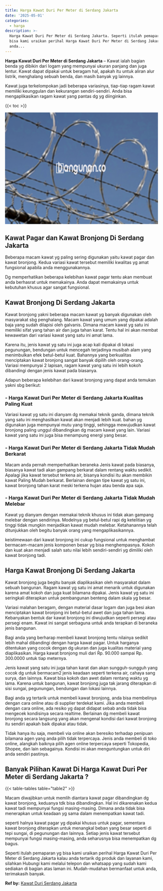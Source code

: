 ```yaml
---
title: Harga Kawat Duri Per Meter di Serdang Jakarta
date: '2025-05-01'
categories:
  - harga
description: >-
  Harga Kawat Duri Per Meter di Serdang Jakarta. Seperti itulah pemaparan yg
  bisa kami uraikan perihal Harga Kawat Duri Per Meter di Serdang Jakarta kalau
  anda...
---
```


**Harga Kawat Duri Per Meter di Serdang Jakarta** – Kawat ialah bagian benda yg dibikin dari logam yang mempunyai ukuran panjang dan juga lentur. Kawat dapat dipakai untuk beragam hal, apakah itu untuk aliran alur listrik, menghalang sebuah benda, dan masih banyak yg lainnya.

Kawat juga terkelompokan jadi beberapa variasinya, tiap-tiap ragam kawat memiliki keunggulan dan kekurangan sendiri-sendiri. Anda bisa mengaplikasikan ragam kawat yang pantas dg yg diinginkan.

{{< toc >}}

![Harga Kawat Duri Per Meter di Serdang Jakarta](/images/jual-kawat-murah36.png)

## Kawat Pagar dan Kawat Bronjong Di Serdang Jakarta

Beberapa macam kawat yg paling sering digunakan yaitu kawat pagar dan kawat bronjong. Kedua variasi kawat tersebut memiliki kwalitas yg amat fungsional apabila anda menggunakannya.

Dg memperhatikan beberapa kelebihan kawat pagar tentu akan membuat anda berhasrat untuk memakainya. Anda dapat memakainya untuk kebutuhan khusus agar sangat fungsional.

## Kawat Bronjong Di Serdang Jakarta

Kawat bronjong yakni beberapa macam kawat yg banyak digunakan oleh masyarakat sbg penghalang. Macam kawat yang umum yang dipakai adalah baja yang sudah dilapisi oleh galvanis. Dimana macam kawat yg satu ini memiliki sifat yang tahan air dan juga tahan karat. Tentu hal ini akan membat kewawetan dari variasi kawat yang satu ini amat lama.

Karena itu, jenis kawat yg satu ini juga acap kali dipakai di lokasi pegunungan, bendungan untuk mencegah terjadinya musibah alam yang menimbulkan efek betul-betul kuat. Bahannya yang berkualitas menciptakan kawat bronjong sangat banyak dipilih oleh orang-orang. Variasi mempunyai 2 lapisan, ragam kawat yang satu ini lebih kokoh dibandingi dengan jenis kawat pada biasanya.

Adapun beberapa kelebihan dari kawat bronjong yang dapat anda temukan yakni sbg berikut:

### \- Harga Kawat Duri Per Meter di Serdang Jakarta Kualitas Paling Kuat

Variasi kawat yg satu ini dianyam dg memakai teknik ganda, dimana teknik yang satu ini menghasilkan kawat akan menjadi lebih kuat. bahan yg digunakan juga mempunyai mutu yang tinggi, sehingga mewujudkan kawat bronjong paling unggul dibandingkan dg macam kawat yang lain. Variasi kawat yang satu ini juga bisa menampung energi yang besar.

### \- Harga Kawat Duri Per Meter di Serdang Jakarta Tidak Mudah Berkarat

Macam anda pernah memperhatikan beraneka Jenis kawat pada biasanya, biasanya kawat tadi akan gampang berkarat dalam rentang waktu sedikit. Apalagi jika kawat tersebut terkena air, bisanya kondisi itu akan membikin kawat Paling Mudah berkarat. Berlainan dengan tipe kawat yg satu ini, kawat bronjong tahan karat meski terkena hujan atau benda apa saja.

### \- Harga Kawat Duri Per Meter di Serdang Jakarta Tidak Mudah Melebar

Kawat yg dianyam dengan memakai teknik khusus ini tidak akan gampang melebar dengan sendirinya. Modelnya yg betul-betul rapi dg ketelitian yg tinggi tidak mungkin menjadikan kawat mudah melebar. Ketahanannya telah ditunjukkan oleh begitu banyak orang yang mengaplikasikannya.

keistimewaan dari kawat bronjong ini cukup fungsional untuk menghambat bermacam-macam jenis komponen besar yg bisa menghempasnya. Kokoh dan kuat akan menjadi salah satu nilai lebih sendiri-sendiri yg dimiliki oleh kawat bronjong tadi.

## Harga Kawat Bronjong Di Serdang Jakarta

Kawat bronjong juga begitu banyak diaplikasikan oleh masyarakat dalam sebuah bangunan. Ragam kawat yg satu ini amat menarik untuk digunakan karena amat kokoh dan juga kuat bilamana dipakai. Jenis kawat yg satu ini seringkali diterapkan untuk pembangunan benteng dalam skala yg besar.

Variasi malahan beragam, dengan material dasar logam dan juga besi akan menciptakan kawat bronjong ini betul-betul awet dan juga tahan lama. Kebanyakan bentuk dar kawat bronjong ini diwujudkan seperti persegi atau persegi enam. Kawat ini sangat serbaguna untuk anda terapkan di beraneka jenis bangunan.

Bagi anda yang berharap membeli kawat bronjong tentu nilainya sedikit lebih mahal dibandingi dengan harga kawat pagar. Untuk harganya ditentukan yang cocok dengan dg ukuran dan juga kualitas material yang diaplikasikan. Harga kawat bronjong muli dari Rp. 90.000 sampai Rp. 300.0000 untuk tiap meternya.

Jenis kawat yang satu ini juga tahan karat dan akan sungguh-sungguh yang cocok dg untuk bermacam2 jenis keadaan seperti terkena air, cahaya sang surya, dan lainnya. Kawat bisa kokoh dan awet dalam rentang waktu yg lama. Karena untuk bangunan, kawat bronjong juga tak jarang diterapkan di sisi sungai, pegunungan, bendungan dan lokasi lainnya.

Bagi anda yg tertarik untuk membeli kawat bronjong, anda bisa membelinya dengan cara online atau di supplier terdekat kami. Jika anda membeli dengan cara online, ada resiko yg dapat didapat sebab anda tidak bisa mengecek kondisinya secara realtime. Berlainan dg membeli kawat bronjong secara langsung yang akan mengenal kondisi dari kawat bronjong itu sendiri apakah baik dipakai atau tidak.

Tidak hanya itu saja, membeli via online akan beresiko terhadap penipuan bilamana agen yang anda pilih tidak terpercaya. Jenis anda membeli di toko online, alangkah baiknya pilih agen online terpercaya seperti Tokopedia, Shopee, dan lain sebagainya. Kondisi ini akan menguntungkan untuk diri anda sendiri pastinya.

## Banyak Pilihan Kawat Di Harga Kawat Duri Per Meter di Serdang Jakarta ?

{{< table-tables table="table2" >}}

Macam diwajibkan untuk memlih diantara kawat pagar dibandingkan dg kawat bronjong, keduanya tdk bisa dibandingkan. Hal ini dikarenakan kedua kawat tadi mempunyai fungsi masing-masing. Dimana anda tidak bisa menerapkan untuk keadaan yg sama dalam menempatkan kawat tadi.

seperti halnya kawat pagar yg dipakai khusus untuk pagar, sementara kawat bronjong diterapkan untuk menangkal beban yang besar seperti di tepi sungai, di pegunungan dan lainnya. Setiap jenis kawat tersebut mempunyai fungsi masing-masing, anda seharusnya bisa menempatkan dg bagus.

Seperti itulah pemaparan yg bisa kami uraikan perihal Harga Kawat Duri Per Meter di Serdang Jakarta kalau anda tertarik dg produk dan layanan kami, silahkan Hubungi kami melalui telepon dan whatsapp yang sudah kami sediakan di bagian atas laman ini. Mudah-mudahan bermanfaat untuk anda, terimakasih banyak.

**Ref by:** [Kawat Duri Serdang Jakarta](https://id.wikipedia.org/wiki/Kawat)
